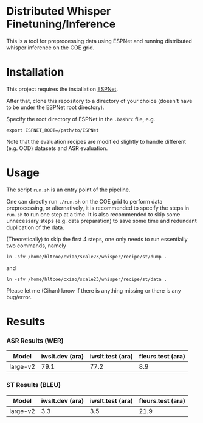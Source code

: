 # Distributed Whisper Finetuning/Inference

This is a tool for preprocessing data using ESPNet and running distributed whisper inference on the COE grid.

# Installation

This project requires the installation [ESPNet](https://espnet.github.io/espnet/installation.html).

After that, clone this repository to a directory of your choice (doesn't have to be under the ESPNet root directory).

Specify the root directory of ESPNet in the `.bashrc` file, e.g.

``export ESPNET_ROOT=/path/to/ESPNet``

Note that the evaluation recipes are modified slightly to handle different (e.g. OOD) datasets and ASR evaluation.

# Usage

The script `run.sh` is an entry point of the pipeline.

One can directly run `./run.sh` on the COE grid to perform data preprocessing, or alternatively, it is recommended to specify the steps in `run.sh` to run one step at a time. It is also recommended to skip some unnecessary steps (e.g. data preparation) to save some time and redundant duplication of the data.

(Theoretically) to skip the first 4 steps, one only needs to run essentially two commands, namely

``ln -sfv /home/hltcoe/cxiao/scale23/whisper/recipe/st/dump .``

and

``ln -sfv /home/hltcoe/cxiao/scale23/whisper/recipe/st/data .``

Please let me (Cihan) know if there is anything missing or there is any bug/error.

# Results
### ASR Results (WER)
| Model      | iwslt.dev (ara) | iwslt.test (ara) | fleurs.test (ara) |
| ----------- | ----------- | ----------- | ----------- |
| large-v2 | 79.1 | 77.2 | 8.9 |

### ST Results (BLEU)
| Model      | iwslt.dev (ara) | iwslt.test (ara) | fleurs.test (ara) |
| ----------- | ----------- | ----------- | ----------- |
| large-v2 | 3.3 | 3.5 | 21.9 |